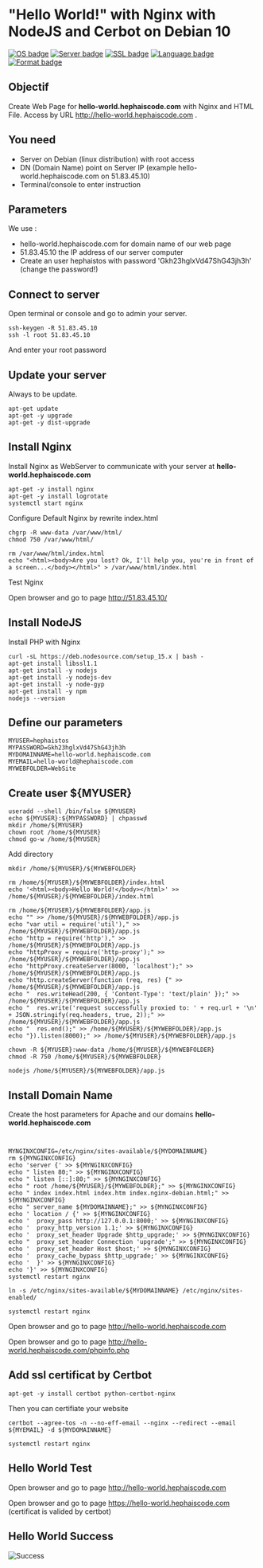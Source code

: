 # "Hello World!" with Nginx with NodeJS and Cerbot on Debian 10

[![OS badge](https://img.shields.io/badge/OS-Debian-red.svg)](https://www.debian.org)
[![Server badge](https://img.shields.io/badge/Server-Nginx-blue.svg)](https://www.nginx.com)
[![SSL badge](https://img.shields.io/badge/SSL-certbot-blue.svg)](https://certbot.eff.org)
[![Language badge](https://img.shields.io/badge/Language-PHP-blue.svg)](https://php.net)
[![Format badge](https://img.shields.io/badge/Format-HTML-green.svg)](https://lyty.dev/html/index.html)

## Objectif 

Create Web Page for **hello-world.hephaiscode.com** with Nginx and HTML File. Access by URL  http://hello-world.hephaiscode.com .

## You need

- Server on Debian (linux distribution) with root access
- DN (Domain Name) point on Server IP (example hello-world.hephaiscode.com on 51.83.45.10)
- Terminal/console to enter instruction

## Parameters

We use :
 - hello-world.hephaiscode.com for domain name of our web page
 - 51.83.45.10 the IP address of our server computer
 - Create an user hephaistos with password 'Gkh23hglxVd47ShG43jh3h' (change the password!)
 
 
## Connect to server 

Open terminal or console and go to admin your server.

```
ssh-keygen -R 51.83.45.10
ssh -l root 51.83.45.10 
```

And enter your root password 

## Update your server

Always to be update.

```
apt-get update
apt-get -y upgrade
apt-get -y dist-upgrade

```

## Install Nginx

Install Nginx as WebServer to communicate with your server at **hello-world.hephaiscode.com**

```
apt-get -y install nginx
apt-get -y install logrotate
systemctl start nginx
```

Configure Default Nginx by rewrite index.html

```
chgrp -R www-data /var/www/html/
chmod 750 /var/www/html/

rm /var/www/html/index.html
echo "<html><body>Are you lost? Ok, I'll help you, you're in front of a screen...</body></html>" > /var/www/html/index.html

```

Test Nginx 

Open browser and go to page http://51.83.45.10/

## Install NodeJS

Install PHP with Nginx

```
curl -sL https://deb.nodesource.com/setup_15.x | bash -
apt-get install libssl1.1
apt-get install -y nodejs
apt-get install -y nodejs-dev
apt-get install -y node-gyp
apt-get install -y npm
nodejs --version

```

 ## Define our parameters
 
 ```
 MYUSER=hephaistos
 MYPASSWORD=Gkh23hglxVd47ShG43jh3h
 MYDOMAINNAME=hello-world.hephaiscode.com
 MYEMAIL=hello-world@hephaiscode.com
 MYWEBFOLDER=WebSite
 ```
 
 ## Create user ${MYUSER}
 
 ```
useradd --shell /bin/false ${MYUSER}
echo ${MYUSER}:${MYPASSWORD} | chpasswd
mkdir /home/${MYUSER}
chown root /home/${MYUSER}
chmod go-w /home/${MYUSER}

```

Add directory

```
mkdir /home/${MYUSER}/${MYWEBFOLDER}

rm /home/${MYUSER}/${MYWEBFOLDER}/index.html
echo '<html><body>Hello World!</body></html>' >> /home/${MYUSER}/${MYWEBFOLDER}/index.html

rm /home/${MYUSER}/${MYWEBFOLDER}/app.js
echo "" >> /home/${MYUSER}/${MYWEBFOLDER}/app.js
echo "var util = require('util')," >> /home/${MYUSER}/${MYWEBFOLDER}/app.js
echo "http = require('http')," >> /home/${MYUSER}/${MYWEBFOLDER}/app.js
echo "httpProxy = require('http-proxy');" >> /home/${MYUSER}/${MYWEBFOLDER}/app.js
echo "httpProxy.createServer(8000, 'localhost');" >> /home/${MYUSER}/${MYWEBFOLDER}/app.js
echo "http.createServer(function (req, res) {" >> /home/${MYUSER}/${MYWEBFOLDER}/app.js
echo "  res.writeHead(200, { 'Content-Type': 'text/plain' });" >> /home/${MYUSER}/${MYWEBFOLDER}/app.js
echo "  res.write('request successfully proxied to: ' + req.url + '\n' + JSON.stringify(req.headers, true, 2));" >> /home/${MYUSER}/${MYWEBFOLDER}/app.js
echo "  res.end();" >> /home/${MYUSER}/${MYWEBFOLDER}/app.js
echo "}).listen(8000);" >> /home/${MYUSER}/${MYWEBFOLDER}/app.js

chown -R ${MYUSER}:www-data /home/${MYUSER}/${MYWEBFOLDER}
chmod -R 750 /home/${MYUSER}/${MYWEBFOLDER}

nodejs /home/${MYUSER}/${MYWEBFOLDER}/app.js
```

## Install Domain Name

Create the host parameters for Apache and our domains **hello-world.hephaiscode.com**

```


MYNGINXCONFIG=/etc/nginx/sites-available/${MYDOMAINNAME}
rm ${MYNGINXCONFIG}
echo 'server {' >> ${MYNGINXCONFIG}
echo " listen 80;" >> ${MYNGINXCONFIG}
echo " listen [::]:80;" >> ${MYNGINXCONFIG}
echo " root /home/${MYUSER}/${MYWEBFOLDER};" >> ${MYNGINXCONFIG}
echo " index index.html index.htm index.nginx-debian.html;" >> ${MYNGINXCONFIG}
echo " server_name ${MYDOMAINNAME};" >> ${MYNGINXCONFIG}
echo ' location / {' >> ${MYNGINXCONFIG}
echo '  proxy_pass http://127.0.0.1:8000;' >> ${MYNGINXCONFIG}
echo '  proxy_http_version 1.1;' >> ${MYNGINXCONFIG}
echo '  proxy_set_header Upgrade $http_upgrade;' >> ${MYNGINXCONFIG}
echo "  proxy_set_header Connection 'upgrade';" >> ${MYNGINXCONFIG}
echo '  proxy_set_header Host $host;' >> ${MYNGINXCONFIG}
echo '  proxy_cache_bypass $http_upgrade;' >> ${MYNGINXCONFIG}
echo '  }' >> ${MYNGINXCONFIG}
echo '}' >> ${MYNGINXCONFIG}
systemctl restart nginx

ln -s /etc/nginx/sites-available/${MYDOMAINNAME} /etc/nginx/sites-enabled/

systemctl restart nginx

```


Open browser and go to page http://hello-world.hephaiscode.com 

Open browser and go to page http://hello-world.hephaiscode.com/phpinfo.php

## Add ssl certificat by Certbot

```
apt-get -y install certbot python-certbot-nginx
```

Then you can certifiate your website 

```
certbot --agree-tos -n --no-eff-email --nginx --redirect --email ${MYEMAIL} -d ${MYDOMAINNAME}

systemctl restart nginx

```

## Hello World Test

Open browser and go to page http://hello-world.hephaiscode.com 

Open browser and go to page https://hello-world.hephaiscode.com (certificat is valided by certbot)

## Hello World Success

![Success](https://img.shields.io/badge/Hello%20World-OK-Green.svg)
